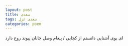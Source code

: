 ```yaml
---
layout: post
title: سعدی
tags: سعدی غزل
categories: poem
---
```


ای بوی آشنایی دانستم از کجایی / پیغام وصل جانان پیوند روح دارد
